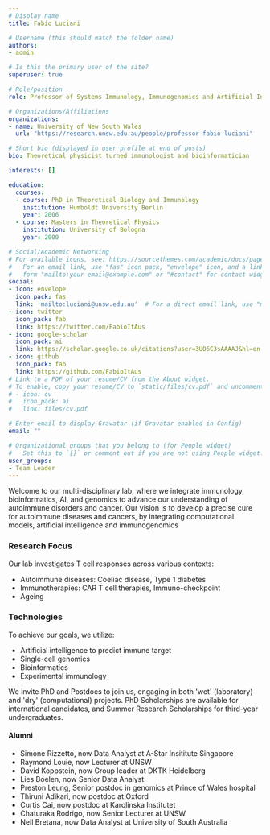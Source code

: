 ```yaml
---
# Display name
title: Fabio Luciani

# Username (this should match the folder name)
authors:
- admin

# Is this the primary user of the site?
superuser: true

# Role/position
role: Professor of Systems Immunology, Immunogenomics and Artificial Intelligence

# Organizations/Affiliations
organizations:
- name: University of New South Wales
  url: "https://research.unsw.edu.au/people/professor-fabio-luciani"

# Short bio (displayed in user profile at end of posts)
bio: Theoretical physicist turned immunologist and bioinformatician

interests: []

education:
  courses:
  - course: PhD in Theoretical Biology and Immunology 
    institution: Humboldt University Berlin
    year: 2006
  - course: Masters in Theoretical Physics
    institution: University of Bologna
    year: 2000

# Social/Academic Networking
# For available icons, see: https://sourcethemes.com/academic/docs/page-builder/#icons
#   For an email link, use "fas" icon pack, "envelope" icon, and a link in the
#   form "mailto:your-email@example.com" or "#contact" for contact widget.
social:
- icon: envelope
  icon_pack: fas
  link: 'mailto:luciani@unsw.edu.au'  # For a direct email link, use "mailto:test@example.org".
- icon: twitter
  icon_pack: fab
  link: https://twitter.com/FabioItAus
- icon: google-scholar
  icon_pack: ai
  link: https://scholar.google.co.uk/citations?user=3UO6C3sAAAAJ&hl=en
- icon: github
  icon_pack: fab
  link: https://github.com/FabioItAus
# Link to a PDF of your resume/CV from the About widget.
# To enable, copy your resume/CV to `static/files/cv.pdf` and uncomment the lines below.
# - icon: cv
#   icon_pack: ai
#   link: files/cv.pdf

# Enter email to display Gravatar (if Gravatar enabled in Config)
email: ""

# Organizational groups that you belong to (for People widget)
#   Set this to `[]` or comment out if you are not using People widget.
user_groups:
- Team Leader
---
```


Welcome to our multi-disciplinary lab, where we integrate immunology, bioinformatics, AI, and genomics to advance our understanding of autoimmune disorders and cancer. 
Our vision is to develop a precise cure for autoimmune diseases and cancers, by integrating computational models, artificial intelligence and immunogenomics

### Research Focus

Our lab investigates T cell responses across various contexts:
- Autoimmune diseases: Coeliac disease, Type 1 diabetes 
- Immunotherapies: CAR T cell therapies, Immuno-checkpoint
- Ageing

### Technologies
To achieve our goals, we utilize:
- Artificial intelligence to predict immune target 
- Single-cell genomics
- Bioinformatics
- Experimental immunology

We invite PhD and Postdocs to join us, engaging in both 'wet' (laboratory) and 'dry' (computational) projects. PhD Scholarships are available for international candidates, and Summer Research Scholarships for third-year undergraduates.

#### Alumni
- Simone Rizzetto, now Data Analyst at A-Star Insititute Singapore
- Raymond Louie, now Lecturer at UNSW
- David Koppstein, now Group leader at DKTK Heidelberg
- Lies Boelen, now Senior  Data Analyst
- Preston Leung, Senior postdoc in genomics at Prince of Wales hospital
- Thiruni Adikari, now postdoc at Oxford
- Curtis Cai, now postdoc at Karolinska Institutet
- Chaturaka Rodrigo, now Senior Lecturer at UNSW
- Neil Bretana, now Data Analyst at University of South Australia

